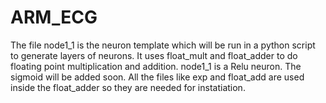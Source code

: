 # ARM_ECG
The file node1_1 is the neuron template which will be run in a python script to generate layers of neurons. It uses float_mult and float_adder to do floating point multiplication and addition. node1_1 is a Relu neuron. The sigmoid will be added soon. All the files like exp and float_add are used inside the float_adder so they are needed for instatiation.
